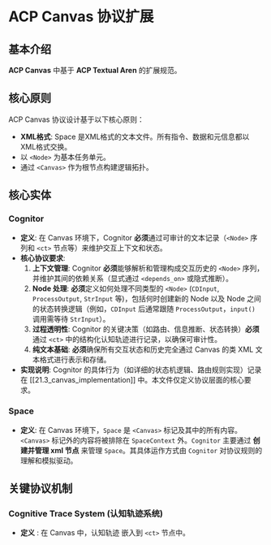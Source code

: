 #  ACP Canvas 协议扩展
## 基本介绍
**ACP Canvas** 中基于 **ACP Textual Aren** 的扩展规范。

## 核心原则
ACP Canvas 协议设计基于以下核心原则：
-   **XML格式**:  Space 是XML格式的文本文件。所有指令、数据和元信息都以XML格式交换。
- 以 `<Node>` 为基本任务单元。
- 通过 `<Canvas>` 作为根节点构建逻辑拓扑。

## 核心实体
### Cognitor
*   **定义**: 在 Canvas 环境下，Cognitor **必须**通过可审计的文本记录（`<Node>` 序列和 `<ct>` 节点等）来维护交互上下文和状态。
*   **核心协议要求**:
    1.  **上下文管理**: Cognitor **必须**能够解析和管理构成交互历史的 `<Node>` 序列，并维护其间的依赖关系（显式通过 `<depends_on>` 或隐式推断）。
    2.  **Node 处理**: **必须**定义如何处理不同类型的 `<Node>` (`CDInput`, `ProcessOutput`, `StrInput` 等)，包括何时创建新的 Node 以及 Node 之间的状态转换逻辑（例如，`CDInput` 后通常跟随 `ProcessOutput`，`input()` 调用需等待 `StrInput`）。
    3.  **过程透明性**: Cognitor 的关键决策（如路由、信息推断、状态转换）**必须**通过 `<ct>` 中的结构化认知轨迹进行记录，以确保可审计性。
    4.  **纯文本基础**: **必须**确保所有交互状态和历史完全通过 Canvas 的类 XML 文本格式进行表示和存储。
*   **实现说明**: Cognitor 的具体行为（如详细的状态机逻辑、路由规则实现）记录在 [[21.3_canvas_implementation]] 中。本文件仅定义协议层面的核心要求。

### Space
*   **定义**: 在 Canvas 环境下，`Space` 是 `<Canvas>` 标记及其中的所有内容。`<Canvas>` 标记外的内容将被排除在 `SpaceContext` 外。`Cognitor` 主要通过 **创建并管理 xml 节点** 来管理 `Space`。其具体运作方式由 `Cognitor` 对协议规则的理解和模拟驱动。

## 关键协议机制
### Cognitive Trace System (认知轨迹系统)
*   **定义** : 在 Canvas 中，认知轨迹 嵌入到 `<ct>` 节点中。